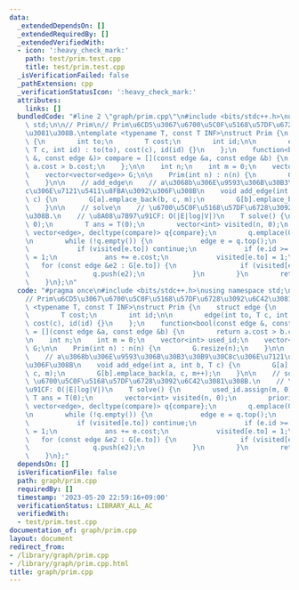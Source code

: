 ```yaml
---
data:
  _extendedDependsOn: []
  _extendedRequiredBy: []
  _extendedVerifiedWith:
  - icon: ':heavy_check_mark:'
    path: test/prim.test.cpp
    title: test/prim.test.cpp
  _isVerificationFailed: false
  _pathExtension: cpp
  _verificationStatusIcon: ':heavy_check_mark:'
  attributes:
    links: []
  bundledCode: "#line 2 \"graph/prim.cpp\"\n#include <bits/stdc++.h>\nusing namespace\
    \ std;\n\n// Prim\n// Prim\u6CD5\u3067\u6700\u5C0F\u5168\u57DF\u6728\u3092\u6C42\
    \u3081\u308B.\ntemplate <typename T, const T INF>\nstruct Prim {\n    struct edge\
    \ {\n        int to;\n        T cost;\n        int id;\n\n        edge(int to,\
    \ T c, int id) : to(to), cost(c), id(id) {}\n    };\n    function<bool(const edge\
    \ &, const edge &)> compare = [](const edge &a, const edge &b) {\n        return\
    \ a.cost > b.cost;\n    };\n\n    int n;\n    int m = 0;\n    vector<int> used_id;\n\
    \    vector<vector<edge>> G;\n\n    Prim(int n) : n(n) {\n        G.resize(n);\n\
    \    }\n\n    // add_edge\n    // a\u3068b\u306E\u9593\u306B\u30B3\u30B9\u30C8\
    c\u306E\u7121\u5411\u8FBA\u3092\u306F\u308B\n    void add_edge(int a, int b, T\
    \ c) {\n        G[a].emplace_back(b, c, m);\n        G[b].emplace_back(a, c, m++);\n\
    \    }\n\n    // solve\n    // \u6700\u5C0F\u5168\u57DF\u6728\u3092\u6C42\u3081\
    \u308B.\n    // \u8A08\u7B97\u91CF: O(|E|log|V|)\n    T solve() {\n        used_id.assign(m,\
    \ 0);\n        T ans = T(0);\n        vector<int> visited(n, 0);\n        priority_queue<edge,\
    \ vector<edge>, decltype(compare)> q{compare};\n        q.emplace(0, 0, -1);\n\
    \n        while (!q.empty()) {\n            edge e = q.top();\n            q.pop();\n\
    \            if (visited[e.to]) continue;\n            if (e.id >= 0) used_id[e.id]\
    \ = 1;\n            ans += e.cost;\n            visited[e.to] = 1;\n         \
    \   for (const edge &e2 : G[e.to]) {\n                if (visited[e2.to]) continue;\n\
    \                q.push(e2);\n            }\n        }\n        return ans;\n\
    \    }\n};\n"
  code: "#pragma once\n#include <bits/stdc++.h>\nusing namespace std;\n\n// Prim\n\
    // Prim\u6CD5\u3067\u6700\u5C0F\u5168\u57DF\u6728\u3092\u6C42\u3081\u308B.\ntemplate\
    \ <typename T, const T INF>\nstruct Prim {\n    struct edge {\n        int to;\n\
    \        T cost;\n        int id;\n\n        edge(int to, T c, int id) : to(to),\
    \ cost(c), id(id) {}\n    };\n    function<bool(const edge &, const edge &)> compare\
    \ = [](const edge &a, const edge &b) {\n        return a.cost > b.cost;\n    };\n\
    \n    int n;\n    int m = 0;\n    vector<int> used_id;\n    vector<vector<edge>>\
    \ G;\n\n    Prim(int n) : n(n) {\n        G.resize(n);\n    }\n\n    // add_edge\n\
    \    // a\u3068b\u306E\u9593\u306B\u30B3\u30B9\u30C8c\u306E\u7121\u5411\u8FBA\u3092\
    \u306F\u308B\n    void add_edge(int a, int b, T c) {\n        G[a].emplace_back(b,\
    \ c, m);\n        G[b].emplace_back(a, c, m++);\n    }\n\n    // solve\n    //\
    \ \u6700\u5C0F\u5168\u57DF\u6728\u3092\u6C42\u3081\u308B.\n    // \u8A08\u7B97\
    \u91CF: O(|E|log|V|)\n    T solve() {\n        used_id.assign(m, 0);\n       \
    \ T ans = T(0);\n        vector<int> visited(n, 0);\n        priority_queue<edge,\
    \ vector<edge>, decltype(compare)> q{compare};\n        q.emplace(0, 0, -1);\n\
    \n        while (!q.empty()) {\n            edge e = q.top();\n            q.pop();\n\
    \            if (visited[e.to]) continue;\n            if (e.id >= 0) used_id[e.id]\
    \ = 1;\n            ans += e.cost;\n            visited[e.to] = 1;\n         \
    \   for (const edge &e2 : G[e.to]) {\n                if (visited[e2.to]) continue;\n\
    \                q.push(e2);\n            }\n        }\n        return ans;\n\
    \    }\n};"
  dependsOn: []
  isVerificationFile: false
  path: graph/prim.cpp
  requiredBy: []
  timestamp: '2023-05-20 22:59:16+09:00'
  verificationStatus: LIBRARY_ALL_AC
  verifiedWith:
  - test/prim.test.cpp
documentation_of: graph/prim.cpp
layout: document
redirect_from:
- /library/graph/prim.cpp
- /library/graph/prim.cpp.html
title: graph/prim.cpp
---
```

